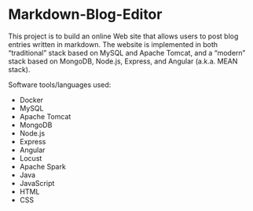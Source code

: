 # Markdown-Blog-Editor

This project is to build an online Web site that allows users to post blog entries written in markdown. 
The website is implemented in both “traditional” stack based on MySQL and Apache Tomcat, and a “modern” stack based on MongoDB, Node.js, Express, and Angular (a.k.a. MEAN stack). 

Software tools/languages used:
- Docker
- MySQL
- Apache Tomcat
- MongoDB
- Node.js
- Express
- Angular
- Locust
- Apache Spark
- Java
- JavaScript
- HTML
- CSS
